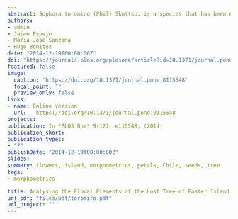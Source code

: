 ```yaml
---
abstract: Sophora toromiro (Phil) Skottsb. is a species that has been extinct in its natural habitat Easter Island (Rapa Nui) for over 50 years. However, seed collections carried out before its extinction have allowed its persistence ex-situ in different botanical gardens and private collections around the world. The progenies of these diverse collections have been classified in different lines, most of them exhibiting high similarity as corroborated by molecular markers. In spite of this resemblance observed between the different lines, one of them (Titze) has dissimilar floral elements, thus generating doubts regarding its species classification. The floral elements (wing, standard and keel) belonging to three different S. toromiro lines and two related species were analyzed using geometric morphometrics. This method was applied in order to quantify the floral shape variation of the standard, wing, and keel between the different lines and control species. Geometric morphometrics analyses were able to distinguish the floral elements at both intra (lines) and inter-specific levels. The present results are on line with the cumulative evidence that supports the Titze line as not being a proper member of the S. toromiro species, but probably a hybridization product or even another species of the Edwardsia section. The reintroduction programs of S. toromiro should consider this information when assessing the authenticity and origin of the lines that will be used to repopulate the island.
authors:
- admin
- Jaime Espejo
- Maria Jose Sanzana
- Hugo Benitez
date: "2014-12-19T00:00:00Z"
doi: "https://journals.plos.org/plosone/article?id=10.1371/journal.pone.0115548"
featured: false
image:
  caption: 'https://doi.org/10.1371/journal.pone.0115548'
  focal_point: ""
  preview_only: false
links:
- name: Online version
  url:   https://doi.org/10.1371/journal.pone.0115548
projects:
publication: In *PLOS One* 9(12), e115548, (2014)
publication_short: 
publication_types:
- "2"
publishDate: "2014-12-19T00:00:00Z"
slides: 
summary: flowers, island, morphometrics, petals, Chile, seeds, tree
tags:
- morphometrics

title: Analysing the Floral Elements of the Lost Tree of Easter Island A Morphometric Comparison between the Remaining Ex-Situ Lines of the Endemic Extinct Species Sophora toromiro
url_pdf: "files/pdf/toromiro.pdf"
url_project: ""
---
```


